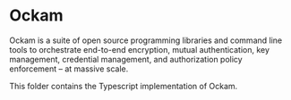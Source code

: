 # Ockam

Ockam is a suite of open source programming libraries and command line tools to
orchestrate end-to-end encryption, mutual authentication, key management, credential
management, and authorization policy enforcement – at massive scale.

This folder contains the Typescript implementation of Ockam.

